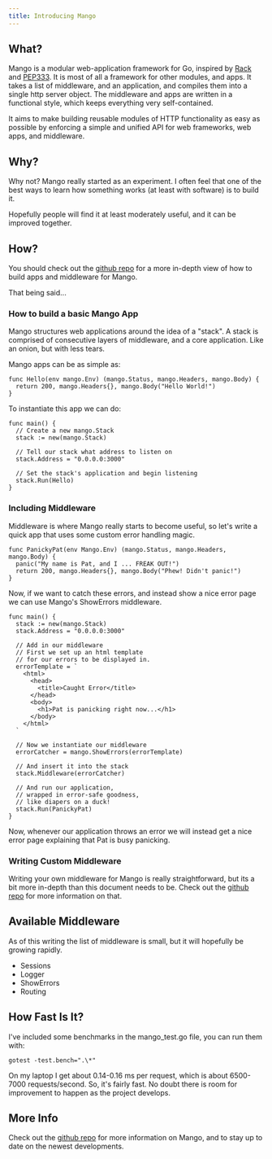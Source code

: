 ```yaml
---
title: Introducing Mango
---
```


## What?

Mango is a modular web-application framework for Go, inspired by [Rack](http://github.com/rack/rack) and [PEP333](http://www.python.org/dev/peps/pep-0333/). It is most of all a framework for other modules, and apps.  It takes a list of middleware, and an application, and compiles them into a single http server object. The middleware and apps are written in a functional style, which keeps everything very self-contained.

It aims to make building reusable modules of HTTP functionality as easy as possible by enforcing a simple and unified API for web frameworks, web apps, and middleware.

## Why?

Why not? Mango really started as an experiment. I often feel that one of the best ways to learn how something works (at least with software) is to build it.

Hopefully people will find it at least moderately useful, and it can be improved together.

## How?

You should check out the [github repo](http://www.github.com/paulbellamy/mango) for a more in-depth view of how to build apps and middleware for Mango.

That being said...

### How to build a basic Mango App

Mango structures web applications around the idea of a "stack".  A stack is comprised of consecutive layers of middleware, and a core application. Like an onion, but with less tears.

Mango apps can be as simple as:

    func Hello(env mango.Env) (mango.Status, mango.Headers, mango.Body) {
      return 200, mango.Headers{}, mango.Body("Hello World!")
    }

To instantiate this app we can do:

    func main() {
      // Create a new mango.Stack
      stack := new(mango.Stack)

      // Tell our stack what address to listen on
      stack.Address = "0.0.0.0:3000"

      // Set the stack's application and begin listening
      stack.Run(Hello)
    }

### Including Middleware

Middleware is where Mango really starts to become useful, so let's write a quick app that uses some custom error handling magic.

    func PanickyPat(env Mango.Env) (mango.Status, mango.Headers, mango.Body) {
      panic("My name is Pat, and I ... FREAK OUT!")
      return 200, mango.Headers{}, mango.Body("Phew! Didn't panic!")
    }

Now, if we want to catch these errors, and instead show a nice error page we can use Mango's ShowErrors middleware.

    func main() {
      stack := new(mango.Stack)
      stack.Address = "0.0.0.0:3000"

      // Add in our middleware
      // First we set up an html template
      // for our errors to be displayed in.
      errorTemplate = `
        <html>
          <head>
            <title>Caught Error</title>
          </head>
          <body>
            <h1>Pat is panicking right now...</h1>
          </body>
        </html>
      `

      // Now we instantiate our middleware
      errorCatcher = mango.ShowErrors(errorTemplate)

      // And insert it into the stack
      stack.Middleware(errorCatcher)

      // And run our application,
      // wrapped in error-safe goodness,
      // like diapers on a duck!
      stack.Run(PanickyPat)
    }

Now, whenever our application throws an error we will instead get a nice error page explaining that Pat is busy panicking.

### Writing Custom Middleware

Writing your own middleware for Mango is really straightforward, but its a bit more in-depth than this document needs to be. Check out the [github repo](http://github.com/paulbellamy/mango) for more information on that.

## Available Middleware

As of this writing the list of middleware is small, but it will hopefully be growing rapidly.

* Sessions
* Logger
* ShowErrors
* Routing

## How Fast Is It?

I've included some benchmarks in the mango\_test.go file, you can run them with:

    gotest -test.bench=".\*"

On my laptop I get about 0.14-0.16 ms per request, which is about 6500-7000 requests/second.  So, it's fairly fast.  No doubt there is room for improvement to happen as the project develops.

## More Info

Check out the [github repo](http://github.com/paulbellamy/mango) for more information on Mango, and to stay up to date on the newest developments.
